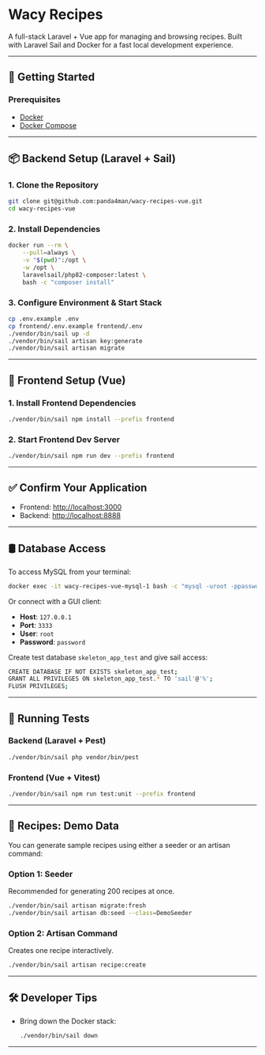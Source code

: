 # Wacy Recipes

A full-stack Laravel + Vue app for managing and browsing recipes. Built with Laravel Sail and Docker for a fast local development experience.

---

## 🚀 Getting Started

### Prerequisites

- [Docker](https://www.docker.com/)
- [Docker Compose](https://docs.docker.com/compose/)

---

## 📦 Backend Setup (Laravel + Sail)

### 1. Clone the Repository

```bash
git clone git@github.com:panda4man/wacy-recipes-vue.git
cd wacy-recipes-vue
```

### 2. Install Dependencies

```bash
docker run --rm \
    --pull=always \
    -v "$(pwd)":/opt \
    -w /opt \
    laravelsail/php82-composer:latest \
    bash -c "composer install"
```

### 3. Configure Environment & Start Stack

```bash
cp .env.example .env
cp frontend/.env.example frontend/.env
./vendor/bin/sail up -d
./vendor/bin/sail artisan key:generate
./vendor/bin/sail artisan migrate
```

---

## 🎨 Frontend Setup (Vue)

### 1. Install Frontend Dependencies

```bash
./vendor/bin/sail npm install --prefix frontend
```

### 2. Start Frontend Dev Server

```bash
./vendor/bin/sail npm run dev --prefix frontend
```

---

## ✅ Confirm Your Application

- Frontend: [http://localhost:3000](http://localhost:3000)  
- Backend: [http://localhost:8888](http://localhost:8888)

---

## 🛢️ Database Access

To access MySQL from your terminal:

```bash
docker exec -it wacy-recipes-vue-mysql-1 bash -c "mysql -uroot -ppassword"
```

Or connect with a GUI client:

- **Host**: `127.0.0.1`
- **Port**: `3333`
- **User**: `root`
- **Password**: `password`

Create test database `skeleton_app_test` and give sail access:

```bash
CREATE DATABASE IF NOT EXISTS skeleton_app_test;
GRANT ALL PRIVILEGES ON skeleton_app_test.* TO 'sail'@'%';
FLUSH PRIVILEGES;
```

---

## 🧪 Running Tests

### Backend (Laravel + Pest)

```bash
./vendor/bin/sail php vendor/bin/pest
```

### Frontend (Vue + Vitest)

```bash
./vendor/bin/sail npm run test:unit --prefix frontend
```

---

## 🍳 Recipes: Demo Data

You can generate sample recipes using either a seeder or an artisan command:

### Option 1: Seeder

Recommended for generating 200 recipes at once.

```bash
./vendor/bin/sail artisan migrate:fresh
./vendor/bin/sail artisan db:seed --class=DemoSeeder
```

### Option 2: Artisan Command

Creates one recipe interactively.

```bash
./vendor/bin/sail artisan recipe:create
```

---

## 🛠️ Developer Tips

- Bring down the Docker stack:

  ```bash
  ./vendor/bin/sail down
  ```

---
